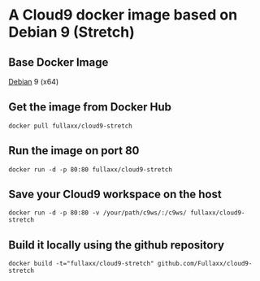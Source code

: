 # A Cloud9 docker image based on Debian 9 (Stretch)

## Base Docker Image
[Debian](https://hub.docker.com/_/debian) 9 (x64)

## Get the image from Docker Hub
```
docker pull fullaxx/cloud9-stretch
```

## Run the image on port 80
```
docker run -d -p 80:80 fullaxx/cloud9-stretch
```

## Save your Cloud9 workspace on the host
```
docker run -d -p 80:80 -v /your/path/c9ws/:/c9ws/ fullaxx/cloud9-stretch
```

## Build it locally using the github repository
```
docker build -t="fullaxx/cloud9-stretch" github.com/Fullaxx/cloud9-stretch
```
